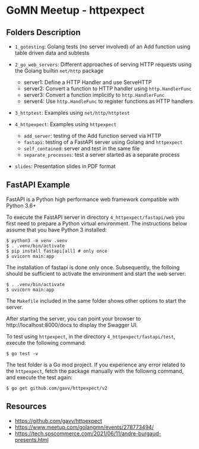 # GoMN Meetup - httpexpect

## Folders Description

* `1_gotesting`: Golang tests (no server involved) of an Add function using table driven data and subtests

* `2_go_web_servers`: Different approaches of serving HTTP requests using the Golang builtin `net/http` package
  * server1: Define a HTTP Handler and use ServeHTTP
  * server2: Convert a function to HTTP handler using `http.HandlerFunc`
  * server3: Convert a function implicitly to `http.HandlerFunc`
  * server4: Use `http.HandleFunc` to register functions as HTTP handlers

* `3_httptest`: Examples using `net/http/httptest`

* `4_httpexpect`: Examples using `httpexpect`
  * `add_server`: testing of the Add function served via HTTP
  * `fastapi`: testing of a FastAPI server using Golang and `httpexpect`
  * `self_contained`: server and test in the same file
  * `separate_processes`: test a server started as a separate process

* `slides`: Presentation slides in PDF format

## FastAPI Example

FastAPI is a Python high performance web framework compatible with Python 3.6+

To execute the FastAPI server in directory `4_httpexpect/fastapi/web` you first need to prepare a Python virtual environment. The instructions below assume that you have Python 3 installed:

```
$ python3 -m venv .venv
$ . .venv/bin/activate
$ pip install fastapi[all] # only once
$ uvicorn main:app
```

The installation of fastapi is done only once. Subsequently, the folloing should be sufficient to activate the environment and start the web server:

```
$ . .venv/bin/activate
$ uvicorn main:app
```

The `Makefile` included in the same folder shows other options to start the server.

After starting the server, you can point your browser to http://localhost:8000/docs to display the Swagger UI.

To test using `httpexpect`, in the directory `4_httpexpect/fastapi/test`, execute the following command:

```
$ go test -v
```

The test folder is a Go mod project. If you experience any error related to the `httpexpect`, fetch the package manually with the followng command, and execute the test again:

```
$ go get github.com/gavv/httpexpect/v2
```

## Resources

* https://github.com/gavv/httpexpect
* https://www.meetup.com/golangmn/events/278773494/
* https://tech.spscommerce.com/2021/06/11/andre-burgaud-presents.html
